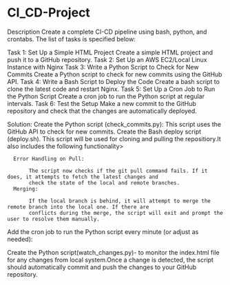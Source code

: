 # CI_CD-Project
Description
Create a complete CI-CD pipeline using bash, python, and crontabs. The list of tasks is specified below: 

Task 1: Set Up a Simple HTML Project 
Create a simple HTML project and push it to a GitHub repository. 
Task 2: Set Up an AWS EC2/Local Linux Instance with Nginx
Task 3: Write a Python Script to Check for New Commits
 Create a Python script to check for new commits using the GitHub API.
Task 4: Write a Bash Script to Deploy the Code
Create a bash script to clone the latest code and restart Nginx.
Task 5: Set Up a Cron Job to Run the Python Script
Create a cron job to run the Python script at regular intervals.
Task 6: Test the Setup 
Make a new commit to the GitHub repository and check that the changes are automatically deployed. 



Solution:
Create the Python script (check_commits.py): This script uses the GitHub API to check for new commits.
Create the Bash deploy script (deploy.sh). This script will be used for cloning and pulling the repositiory.It also includes the following functionality>

      Error Handling on Pull:

           The script now checks if the git pull command fails. If it does, it attempts to fetch the latest changes and 
           check the state of the local and remote branches.
      Merging:

           If the local branch is behind, it will attempt to merge the remote branch into the local one. If there are 
           conflicts during the merge, the script will exit and prompt the user to resolve them manually.

Add the cron job to run the Python script every minute (or adjust as needed):

Create the Python script(watch_changes.py)- to monitor the index.html file for any changes from local system.Once a change is detected, the script should automatically commit and push the changes to your GitHub repository.
